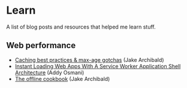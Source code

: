 # Learn

A list of blog posts and resources that helped me learn stuff.

## Web performance
* [Caching best practices & max-age gotchas](https://jakearchibald.com/2016/caching-best-practices/) (Jake Archibald)
* [Instant Loading Web Apps With A Service Worker Application Shell Architecture](https://addyosmani.com/blog/application-shell/) (Addy Osmani)
* [The offline cookbook](https://jakearchibald.com/2014/offline-cookbook/) (Jake Archibald)
